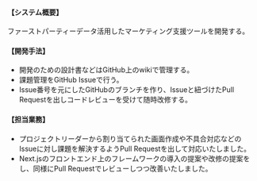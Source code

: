 #### 【システム概要】

ファーストパーティーデータ活用したマーケティング支援ツールを開発する。

#### 【開発手法】

- 開発のための設計書などはGitHub上のwikiで管理する。
- 課題管理をGitHub Issueで行う。
- Issue番号を元にしたGitHubのブランチを作り、Issueと紐づけたPull Requestを出しコードレビューを受けて随時改修する。

#### 【担当業務】

- プロジェクトリーダーから割り当てられた画面作成や不具合対応などのIssueに対し課題を解決するようPull Requestを出して対応いたしました。
- Next.jsのフロントエンド上のフレームワークの導入の提案や改修の提案をし、同様にPull Requestでレビューしつつ改善いたしました。
